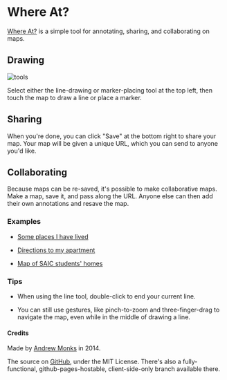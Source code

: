 Where At?
=========

[Where At?](http://where.kim) is a simple tool for annotating, sharing, and collaborating on maps.

## Drawing

![tools](http://where.kim/images/tools.png "The Drawing Tools")

Select either the line-drawing or marker-placing tool at the top left, then touch the map to draw a line or place a marker.

## Sharing

When you're done, you can click "Save" at the bottom right to share your map. Your map will be given a unique URL, which you can send to anyone you'd like.

## Collaborating

Because maps can be re-saved, it's possible to make collaborative maps. Make a map, save it, and pass along the URL. Anyone else can then add their own annotations and resave the map.

### Examples

*	[Some places I have lived](http://www.where.kim/map/7)

*	[Directions to my apartment](http://www.where.kim/map/6)

*	[Map of SAIC students' homes](http://www.where.kim/map/8)

### Tips

*	When using the line tool, double-click to end your current line.

*	You can still use gestures, like pinch-to-zoom and three-finger-drag to navigate the map, even while in the middle of drawing a line.

#### Credits

Made by [Andrew Monks](http://monks.co) in 2014.

The source on [GitHub](http://github.com/amonks/where), under the MIT License. There's also a fully-functional, github-pages-hostable, client-side-only branch available there.